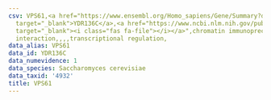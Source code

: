```yaml
---
csv: VPS61,<a href="https://www.ensembl.org/Homo_sapiens/Gene/Summary?db=core;g=YDR136C"
  target="_blank">YDR136C</a>,<a href="https://www.ncbi.nlm.nih.gov/pubmed/15343339"
  target="_blank"><i class="fas fa-file"></i></a>",chromatin immunoprecipitation assay,direct
  interaction,,,,transcriptional regulation,
data_alias: VPS61
data_id: YDR136C
data_numevidence: 1
data_species: Saccharomyces cerevisiae
data_taxid: '4932'
title: VPS61
---
```

